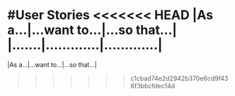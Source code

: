 #User Stories
<<<<<<< HEAD
|As a...|...want to...|...so that...|
|.......|.............|.............|
=======
|As a...|...want to...|...so that...|
>>>>>>> c1cbad74e2d2942b370e6cd9f436f3bbcfdec14d
